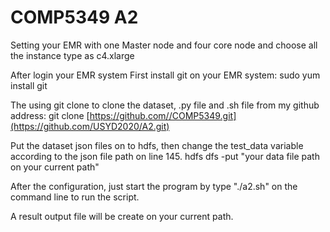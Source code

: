 # COMP5349 A2

Setting your EMR with one Master node and four core node and choose all the instance type as c4.xlarge

After login your EMR system First install git on your EMR system: sudo yum install git

The using git clone to clone the dataset, .py file and .sh file from my github address: git clone
[https://github.com//COMP5349.git](https://github.com/USYD2020/A2.git)

Put the dataset json files on to hdfs, then change the test_data variable according to the json file path on line 145. hdfs dfs -put "your data file path on your current path"

After the configuration, just start the program by type "./a2.sh" on the command line to run the script.

A result output file will be create on your current path.
